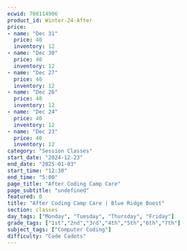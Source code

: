 ```yaml
---
ecwid: 708114906
product_id: Winter-24-After
price:
- name: "Dec 31"
  price: 40
  inventory: 12
- name: "Dec 30"
  price: 40
  inventory: 12
- name: "Dec 27"
  price: 40
  inventory: 12
- name: "Dec 26"
  price: 40
  inventory: 12
- name: "Dec 24"
  price: 40
  inventory: 12
- name: "Dec 23"
  price: 40
  inventory: 12
category: "Session Classes"
start_date: "2024-12-23"
end_date: "2025-01-03"
start_time: "12:30"
end_time: "5:00"
page_title: "After Coding Camp Care"
page_subtitle: "undefined"
featured: 0
title: "After Coding Camp Care | Blue Ridge Boost"
section: classes
day_tags: ["Monday", "Tuesday", "Thursday", "Friday"]
grade_tags: ["1st","2nd","3rd","4th","5th","6th","7th"]
subject_tags: ["Computer Coding"]
difficulty: "Code Cadets"
---
```



